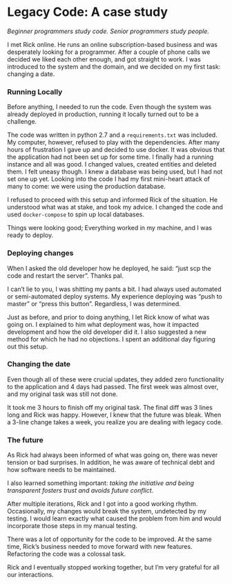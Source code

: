 # Legacy Code: A case study

_Beginner programmers study code. Senior programmers study people._

I met Rick online. He runs an online subscription-based business and was
desperately looking for a programmer. After a couple of phone calls
we decided we liked each other enough, and got straight to work. I was
introduced to the system and the domain, and we decided on my first
task: changing a date.

### Running Locally

Before anything, I needed to run the code. Even though the system was already
deployed in production, running it locally turned out to be a challenge.

The code was written in python 2.7 and a `requirements.txt` was included. My
computer, however, refused to play with the dependencies. After many hours of
frustration I gave up and decided to use docker. It was obvious that the
application had not been set up for some time. I finally had a running instance 
and all was good. I changed values, created entities
and deleted them. I felt uneasy though. I knew a database was being used,
but I had not set one up yet. Looking into the code I had my first mini-heart
attack of many to come: we were using the production database.

I refused to proceed with this setup and informed Rick of the situation.
He understood what was at stake, and took my advice. I changed the code and
used `docker-compose` to spin up local databases.

Things were looking good; Everything worked in my machine, and I was ready
to deploy.

### Deploying changes

When I asked the old developer how he deployed, he said: “just scp the code
and restart the server”. Thanks pal.

I can’t lie to you, I was shitting my pants a bit. I had always used
automated or semi-automated deploy systems. My experience deploying
was “push to master” or “press this button”. Regardless, I was determined.

Just as before, and prior to doing anything, I let Rick know of what was going on.
I explained to him what deployment was, how it impacted development and how the old developer
did it. I also suggested a new method for which he had no objections.
I spent an additional day figuring out this setup.

### Changing the date

Even though all of these were crucial updates, they added zero functionality
to the application and 4 days had passed. The first week was almost over,
and my original task was still not done.

It took me 3 hours to finish off my original task. The final diff was 3 lines
long and Rick was happy. However, I knew that the future was bleak.
When a 3-line change takes a week, you realize you are dealing with
legacy code.

### The future

As Rick had always been informed of what was going on, there was never
tension or bad surprises. In addition, he was aware of technical debt and
how software needs to be maintained.

I also learned something important: _taking the initiative and being transparent
fosters trust and avoids future conflict_.

After multiple iterations, Rick and I got into a good working rhythm. Occasionally,
my changes would break the system, undetected by my testing. I would learn
exactly what caused the problem from him and would incorporate those steps
in my manual testing.

There was a lot of opportunity for the code to be improved. At the same time,
Rick’s business needed to move forward with new features. Refactoring the
code was a colossal task.

Rick and I eventually stopped working together, but I’m very grateful for
all our interactions.



